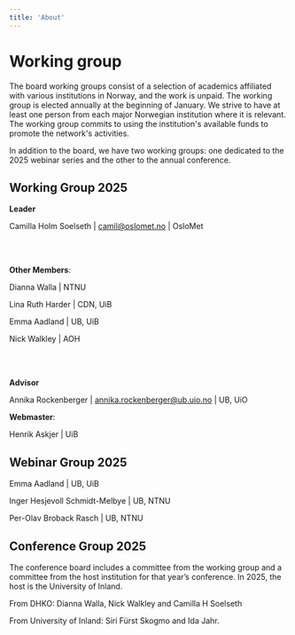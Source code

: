 ```yaml
---
title: 'About'
---
```



# **Working group**  


The board working groups consist of a selection of academics affiliated with various institutions in Norway, and the work is unpaid. The working group is elected annually at the beginning of January. We strive to have at least one person from each major Norwegian institution where it is relevant. The working group commits to using the institution's available funds to promote the network's activities. 

In addition to the board, we have two working groups: one dedicated to the 2025 webinar series and the other to the annual conference.

## **Working Group 2025**
**Leader**

Camilla Holm Soelseth | camil@oslomet.no | OsloMet 

<br>
<br>


**Other Members**: 

Dianna Walla | NTNU

Lina Ruth Harder | CDN, UiB

Emma Aadland | UB, UiB

Nick Walkley | AOH

<br>
<br>

**Advisor** 

Annika Rockenberger | annika.rockenberger@ub.uio.no | UB, UiO 

**Webmaster**: 

Henrik Askjer | UiB

## **Webinar Group 2025**
Emma Aadland | UB, UiB

Inger Hesjevoll Schmidt-Melbye | UB, NTNU

Per-Olav Broback Rasch | UB, NTNU



## **Conference Group 2025**
The conference board includes a committee from the working group and a committee from the host institution for that year’s conference. In 2025, the host is the University of Inland.

From DHKO: Dianna Walla, Nick Walkley and Camilla H Soelseth

From University of Inland: Siri Fürst Skogmo and Ida Jahr. 

